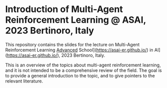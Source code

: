# Introduction of Multi-Agent Reinforcement Learning @ ASAI, 2023 Bertinoro, Italy

This repository contains the slides for the lecture on Multi-Agent Reinforcement Learning [Advanced](https://asai-er.github.io/) School](https://asai-er.github.io/) in AI](https://asai-er.github.io/), 2023 Bertinoro, Italy.

This is an overview of the topics about multi-agent reinforcement learning, and it is not intended to be a comprehensive review of the field. The goal is to provide a general introduction to the topic, and to give pointers to the relevant literature.